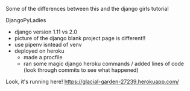 Some of the differences between this and the django girls tutorial

DjangoPyLadies
- django version 1.11 vs 2.0
- picture of the django blank project page is different!! 
- use pipenv isntead of venv
- deployed on heroku 
	* made a procfile
	* ran some magic django heroku commands / added lines of code (look through commits to see what happened)


Look, it's running here!
https://glacial-garden-27239.herokuapp.com/
